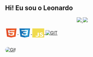 ## Hi! Eu sou o Leonardo
  <div align="center">
  <a href="https://github.com/LeonardoFreiria">
  <img width="48%" src="https://github-readme-stats.vercel.app/api?username=LeonardoFreiria&show_icons=true&hide_border=true&theme=tokyonight&include_all_commits=true&count_private=true"/>
  <img width="48%" src="https://github-readme-stats.vercel.app/api/top-langs/?username=LeonardoFreiria&layout=compact&hide_border=enable&langs_count=7&theme=tokyonight&"/>
</div>

<div style="display: inline_block"><br>
  <img align="center" alt="HTML" height="30" width="40" src="https://raw.githubusercontent.com/devicons/devicon/master/icons/html5/html5-original.svg">
  <img align="center" alt="CSS" height="30" width="40" src="https://raw.githubusercontent.com/devicons/devicon/master/icons/css3/css3-original.svg">
  <img align="center" alt="JS" height="30" width="40" src="https://raw.githubusercontent.com/devicons/devicon/master/icons/javascript/javascript-plain.svg">
  <img align="center" alt="GIT" height="30" width="60" src="https://img.shields.io/badge/GIT-E44C30?style=for-the-badge&logo=git&logoColor=white">
</div> 
 
 ## 
 
<div>
<img align="center" alt="Gif" height="275" width="100%" display="block" margin="6px 6px 6px 6px" padding="15px" style="border-radius:30px;" src="http://45.media.tumblr.com/612f0d54ef8f4d423cfa911d7cfbe7a5/tumblr_mgnh59AX6y1rlapeio1_500.gif">
</div>
  
<div>
  
</div>


  
